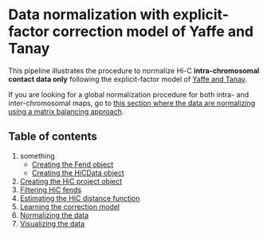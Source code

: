 # Data normalization with explicit-factor correction model of Yaffe and Tanay

This pipeline illustrates the procedure to normalize Hi-C **intra-chromosomal contact data only** following the explicit-factor model of [Yaffe and Tanay](http://www.nature.com/ng/journal/v43/n11/abs/ng.947.html).

If you are looking for a global normalization procedure for both intra- and inter-chromosomal maps, go to [this section where the data are normalizing using a matrix balancing approach](/tutorial/normalization-matrix-balancing.md).

## Table of contents

1. something
   - [Creating the Fend object]()
   - [Creating the HiCData object]()
3. [Creating the HiC project object]()
4. [Filtering HiC fends]()
5. [Estimating the HiC distance function]()
6. [Learning the correction model]()
7. [Normalizing the data]()
8. [Visualizing the data]()




